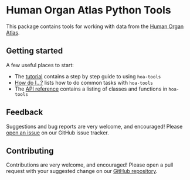 # Human Organ Atlas Python Tools

This package contains tools for working with data from the [Human Organ Atlas](https://human-organ-atlas.esrf.eu).

## Getting started

A few useful places to start:

- The [tutorial](tutorial/index.md) contains a step by step guide to using `hoa-tools`
- [How do I...?](how_to.md) lists how to do common tasks with `hoa-tools`
- The [API reference](api/index.md) contains a listing of classes and functions in `hoa-tools`

## Feedback

Suggestions and bug reports are very welcome, and encouraged! Please [open an issue](https://github.com/HumanOrganAtlas/hoa-tools/issues/new) on our GitHub issue tracker.

## Contributing

Contributions are very welcome, and encouraged! Please open a pull request with your suggested change on our [GitHub repository](https://github.com/HumanOrganAtlas/hoa-tools).
